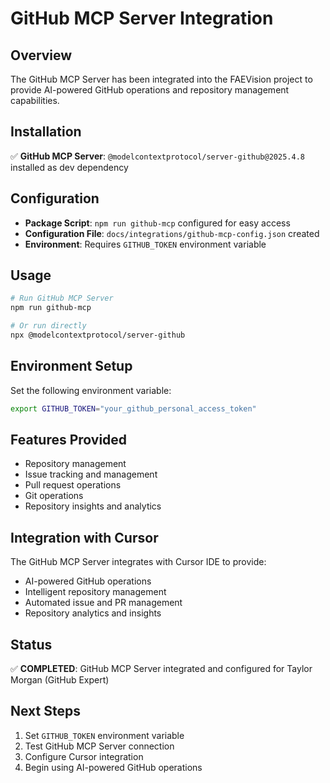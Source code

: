 # GitHub MCP Server Integration

## Overview

The GitHub MCP Server has been integrated into the FAEVision project to provide AI-powered GitHub operations and repository management capabilities.

## Installation

✅ **GitHub MCP Server**: `@modelcontextprotocol/server-github@2025.4.8` installed as dev dependency

## Configuration

- **Package Script**: `npm run github-mcp` configured for easy access
- **Configuration File**: `docs/integrations/github-mcp-config.json` created
- **Environment**: Requires `GITHUB_TOKEN` environment variable

## Usage

```bash
# Run GitHub MCP Server
npm run github-mcp

# Or run directly
npx @modelcontextprotocol/server-github
```

## Environment Setup

Set the following environment variable:

```bash
export GITHUB_TOKEN="your_github_personal_access_token"
```

## Features Provided

- Repository management
- Issue tracking and management
- Pull request operations
- Git operations
- Repository insights and analytics

## Integration with Cursor

The GitHub MCP Server integrates with Cursor IDE to provide:

- AI-powered GitHub operations
- Intelligent repository management
- Automated issue and PR management
- Repository analytics and insights

## Status

✅ **COMPLETED**: GitHub MCP Server integrated and configured for Taylor Morgan (GitHub Expert)

## Next Steps

1. Set `GITHUB_TOKEN` environment variable
2. Test GitHub MCP Server connection
3. Configure Cursor integration
4. Begin using AI-powered GitHub operations
